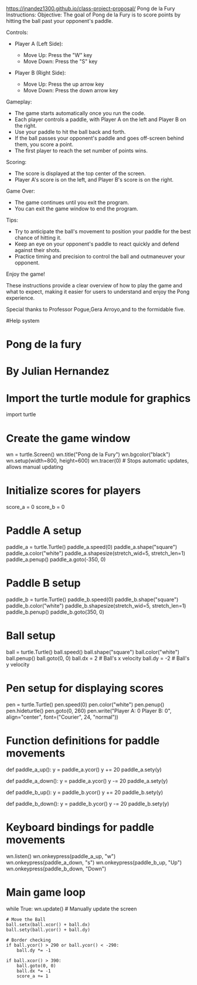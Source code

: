  https://jnandez1300.github.io/class-project-proposal/
Pong de la Fury Instructions:
Objective:
The goal of Pong de la Fury is to score points by hitting the ball past your opponent's paddle.

Controls:
- Player A (Left Side):
  - Move Up: Press the "W" key
  - Move Down: Press the "S" key

- Player B (Right Side):
  - Move Up: Press the up arrow key
  - Move Down: Press the down arrow key

Gameplay:
- The game starts automatically once you run the code.
- Each player controls a paddle, with Player A on the left and Player B on the right.
- Use your paddle to hit the ball back and forth.
- If the ball passes your opponent's paddle and goes off-screen behind them, you score a point.
- The first player to reach the set number of points wins.

Scoring:
- The score is displayed at the top center of the screen.
- Player A's score is on the left, and Player B's score is on the right.

Game Over:
- The game continues until you exit the program.
- You can exit the game window to end the program.

Tips:
- Try to anticipate the ball's movement to position your paddle for the best chance of hitting it.
- Keep an eye on your opponent's paddle to react quickly and defend against their shots.
- Practice timing and precision to control the ball and outmaneuver your opponent.

Enjoy the game!

These instructions provide a clear overview of how to play the game and what to expect, making it easier for users to understand and enjoy the Pong experience.

Special thanks to Professor Pogue,Gera Arroyo,and to the formidable five.

#Help system
# Pong de la fury
# By Julian Hernandez
# Import the turtle module for graphics
import turtle
# Create the game window
wn = turtle.Screen()
wn.title("Pong de la Fury")
wn.bgcolor("black")
wn.setup(width=800, height=600)
wn.tracer(0)  # Stops automatic updates, allows manual updating
# Initialize scores for players
score_a = 0
score_b = 0
# Paddle A setup
paddle_a = turtle.Turtle()
paddle_a.speed(0)
paddle_a.shape("square")
paddle_a.color("white")
paddle_a.shapesize(stretch_wid=5, stretch_len=1)
paddle_a.penup()
paddle_a.goto(-350, 0)
# Paddle B setup
paddle_b = turtle.Turtle()
paddle_b.speed(0)
paddle_b.shape("square")
paddle_b.color("white")
paddle_b.shapesize(stretch_wid=5, stretch_len=1)
paddle_b.penup()
paddle_b.goto(350, 0)
# Ball setup
ball = turtle.Turtle()
ball.speed()
ball.shape("square")
ball.color("white")
ball.penup()
ball.goto(0, 0)
ball.dx = 2  # Ball's x velocity
ball.dy = -2  # Ball's y velocity
# Pen setup for displaying scores
pen = turtle.Turtle()
pen.speed(0)
pen.color("white")
pen.penup()
pen.hideturtle()
pen.goto(0, 260)
pen.write("Player A: 0 Player B: 0", align="center", font=("Courier", 24, "normal"))
# Function definitions for paddle movements
def paddle_a_up():
    y = paddle_a.ycor()
    y += 20
    paddle_a.sety(y)

def paddle_a_down():
    y = paddle_a.ycor()
    y -= 20
    paddle_a.sety(y)

def paddle_b_up():
    y = paddle_b.ycor()
    y += 20
    paddle_b.sety(y)

def paddle_b_down():
    y = paddle_b.ycor()
    y -= 20
    paddle_b.sety(y)
# Keyboard bindings for paddle movements
wn.listen()
wn.onkeypress(paddle_a_up, "w")
wn.onkeypress(paddle_a_down, "s")
wn.onkeypress(paddle_b_up, "Up")
wn.onkeypress(paddle_b_down, "Down")
# Main game loop
while True:
    wn.update()  # Manually update the screen

    # Move the Ball
    ball.setx(ball.xcor() + ball.dx)
    ball.sety(ball.ycor() + ball.dy)

    # Border checking
    if ball.ycor() > 290 or ball.ycor() < -290:
        ball.dy *= -1

    if ball.xcor() > 390:
        ball.goto(0, 0)
        ball.dx *= -1
        score_a += 1

